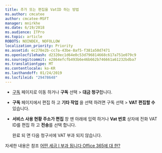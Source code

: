 ```yaml
---
title: 추가 또는 편집을 VatID 하는 방법
ms.author: cmcatee
author: cmcatee-MSFT
manager: mnirkhe
ms.date: 6/19/2018
ms.audience: ITPro
ms.topic: article
ROBOTS: NOINDEX, NOFOLLOW
localization_priority: Priority
ms.assetid: ec278e2b-cc7a-43be-8af5-f381a50d7471
ms.openlocfilehash: d2320ec1d64e0c53d796814668c617a751e079c9
ms.sourcegitcommit: e2864efcfb493b6e46b662b746661a61232bdba7
ms.translationtype: MT
ms.contentlocale: ko-KR
ms.lasthandoff: 01/24/2019
ms.locfileid: "29478648"
---
```

- [구독](https://go.microsoft.com/fwlink/p/?linkid=842054) 페이지로 이동 하거나 **구독** 선택 \> **대금 청구**합니다.
    
- **구독** 페이지에서 편집 하 고 **기타 작업** 을 선택 하려면 구독 선택 \> **VAT 편집할 수**있습니다.
    
- **서비스 사용 현황 주소가 편집** 창 맨 아래에 입력 하거나 **Vat 번호** 상자에 전화 VAT ID를 편집 하 고 **전송**를 선택 합니다.
    
    완료 되 면 다음 청구서에 VAT 부과 되지 않습니다.
    
자세한 내용은 참조 [어떤 세금 I 부과 됩니다 Office 365에 대 한?](https://support.office.com/article/7e77382b-b966-4ad5-a515-9e629a777a22.aspx)
  

